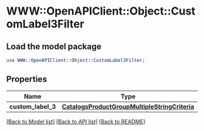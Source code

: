 # WWW::OpenAPIClient::Object::CustomLabel3Filter

## Load the model package
```perl
use WWW::OpenAPIClient::Object::CustomLabel3Filter;
```

## Properties
Name | Type | Description | Notes
------------ | ------------- | ------------- | -------------
**custom_label_3** | [**CatalogsProductGroupMultipleStringCriteria**](.md) |  | 

[[Back to Model list]](../README.md#documentation-for-models) [[Back to API list]](../README.md#documentation-for-api-endpoints) [[Back to README]](../README.md)


